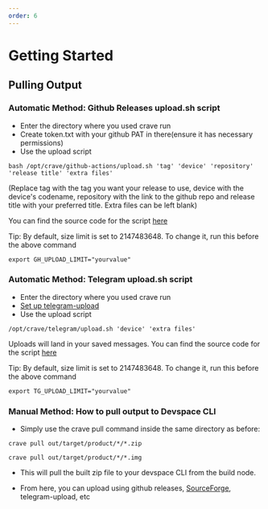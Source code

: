 ```yaml
---
order: 6
---
```


# Getting Started 
## Pulling Output
### Automatic Method: Github Releases upload.sh script

- Enter the directory where you used crave run
- Create token.txt with your github PAT in there(ensure it has necessary
  permissions)
- Use the upload script

```
bash /opt/crave/github-actions/upload.sh 'tag' 'device' 'repository' 'release title' 'extra files'
```

(Replace tag with the tag you want your release to use, device with the
device's codename, repository with the link to the github repo and
release title with your preferred title. Extra files can be left blank)

You can find the source code for the script [here](https://github.com/accupara/docker-images/blob/master/aosp/common/upload.sh)

Tip: By default, size limit is set to 2147483648. To change it, run this
before the above command

```
export GH_UPLOAD_LIMIT="yourvalue"
```

### Automatic Method: Telegram upload.sh script

- Enter the directory where you used crave run
- [Set up
  telegram-upload](https://github.com/Nekmo/telegram-upload#-usage)
- Use the upload script

```
/opt/crave/telegram/upload.sh 'device' 'extra files'
```

Uploads will land in your saved messages. You can find the source code
for the script [here](https://github.com/accupara/docker-images/blob/master/aosp/common/tgup.sh)

Tip: By default, size limit is set to 2147483648. To change it, run this
before the above command

```
export TG_UPLOAD_LIMIT="yourvalue"
```

### Manual Method: How to pull output to Devspace CLI

- Simply use the crave pull command inside the same directory as before:

```
crave pull out/target/product/*/*.zip
```

```
crave pull out/target/product/*/*.img
```

- This will pull the built zip file to your devspace CLI from the build
  node.

<!-- -->

- From here, you can upload using github releases, [SourceForge](https://github.com/MaheshTechnicals/upload_to_sourceforge), telegram-upload, etc
